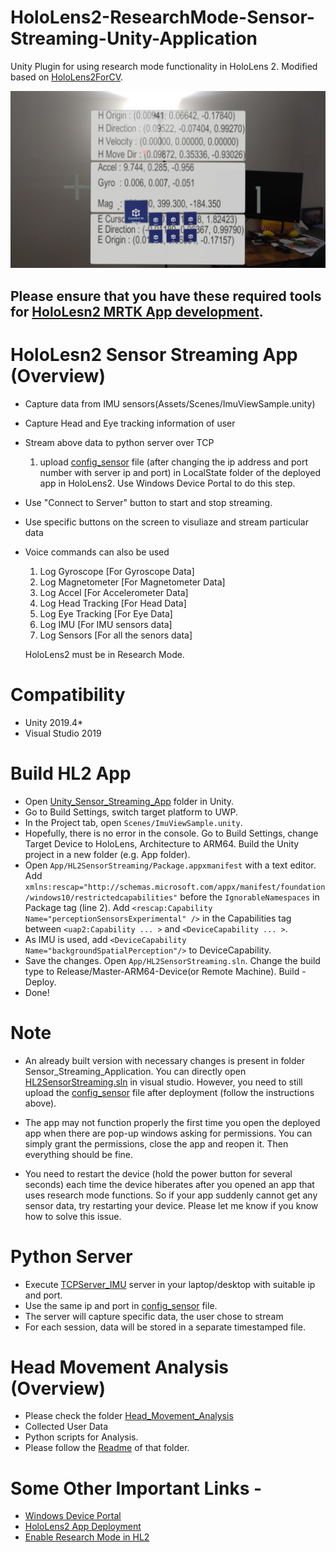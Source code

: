# HoloLens2-ResearchMode-Sensor-Streaming-Unity-Application

Unity Plugin for using research mode functionality in HoloLens 2. Modified based on [HoloLens2ForCV](https://github.com/microsoft/HoloLens2ForCV).

![Picture from HL2 Sensor Streaming App](https://github.com/chandms/HoloLens2-ResearchMode-Unity/blob/master/hololens_app.jpg)

## Please ensure that you have these required tools for [HoloLesn2 MRTK App development](https://learn.microsoft.com/en-us/windows/mixed-reality/develop/install-the-tools).

# HoloLesn2 Sensor Streaming App (Overview)

- Capture data from IMU sensors(Assets/Scenes/ImuViewSample.unity)
- Capture Head and Eye tracking information of user
- Stream above data to python server over TCP
  1. upload [config_sensor](https://github.com/chandms/HoloLens2-ResearchMode-Unity/blob/master/config_sensor.txt) file (after changing the ip address and port number with server ip and port) in LocalState folder of the deployed app in HoloLens2. Use Windows Device Portal to do this step.
- Use "Connect to Server" button to start and stop streaming.
- Use specific buttons on the screen to visuliaze and stream particular data
- Voice commands can also be used
  1. Log Gyroscope [For Gyroscope Data]
  2. Log Magnetometer [For Magnetometer Data]
  3. Log Accel [For Accelerometer Data]
  4. Log Head Tracking [For Head Data]
  5. Log Eye Tracking [For Eye Data]
  6. Log IMU [For IMU sensors data]
  7. Log Sensors [For all the senors data]

  HoloLens2 must be in Research Mode.


# Compatibility
- Unity 2019.4*
- Visual Studio 2019


# Build HL2 App
- Open [Unity_Sensor_Streaming_App](https://github.com/chandms/HoloLens2-ResearchMode-Unity/tree/master/Unity_Sensor_Streaming_App) folder in Unity.
- Go to Build Settings, switch target platform to UWP.
- In the Project tab, open `Scenes/ImuViewSample.unity`.
- Hopefully, there is no error in the console. Go to Build Settings, change Target Device to HoloLens, Architecture to ARM64. Build the Unity project in a new folder (e.g. App folder).
- Open `App/HL2SensorStreaming/Package.appxmanifest` with a text editor. Add `xmlns:rescap="http://schemas.microsoft.com/appx/manifest/foundation/windows10/restrictedcapabilities"` before the `IgnorableNamespaces` in Package tag (line 2). Add `<rescap:Capability Name="perceptionSensorsExperimental" />` in the Capabilities tag between `<uap2:Capability ... >` and `<DeviceCapability ... >`. 
- As IMU is used, add `<DeviceCapability Name="backgroundSpatialPerception"/>` to DeviceCapability.
- Save the changes. Open `App/HL2SensorStreaming.sln`. Change the build type to Release/Master-ARM64-Device(or Remote Machine). Build - Deploy.
- Done!


# Note
- An already built version with necessary changes is present in folder Sensor_Streaming_Application. You can directly open [HL2SensorStreaming.sln](https://github.com/chandms/HoloLens2-ResearchMode-Unity/blob/master/Sensor_Streaming_Application/HL2SensorStreaming.sln) in visual studio. However, you need to still upload the
[config_sensor](https://github.com/chandms/HoloLens2-ResearchMode-Unity/blob/master/config_sensor.txt) file after deployment (follow the instructions above).

- The app may not function properly the first time you open the deployed app when there are pop-up windows asking for permissions. You can simply grant the permissions, close the app and reopen it. Then everything should be fine.

- You need to restart the device (hold the power button for several seconds) each time the device hiberates after you opened an app that uses research mode functions. So if your app suddenly cannot get any sensor data, try restarting your device. Please let me know if you know how to solve this issue.


# Python Server
- Execute [TCPServer_IMU](https://github.com/chandms/HoloLens2-ResearchMode-Unity/blob/master/python_servers/TCPServer_IMU.py) server in your laptop/desktop with suitable ip and port.
- Use the same ip and port in [config_sensor](https://github.com/chandms/HoloLens2-ResearchMode-Unity/blob/master/config_sensor.txt) file.
- The server will capture specific data, the user chose to stream
- For each session, data will be stored in a separate timestamped file.

# Head Movement Analysis (Overview)
  - Please check the folder [Head_Movement_Analysis](https://github.com/chandms/HoloLens2-ResearchMode-Unity/tree/master/Head_Movement_Analysis)
  - Collected User Data
  - Python scripts for Analysis.
  - Please follow the [Readme](https://github.com/chandms/HoloLens2-ResearchMode-Unity/blob/master/Head_Movement_Analysis/README.md) of that folder.

# Some Other Important Links - 
  - [Windows Device Portal](https://learn.microsoft.com/en-us/windows/mixed-reality/develop/advanced-concepts/using-the-windows-device-portal)
  - [HoloLens2 App Deployment](https://learn.microsoft.com/en-us/windows/mixed-reality/develop/advanced-concepts/using-visual-studio?tabs=hl2)
  - [Enable Research Mode in HL2](https://learn.microsoft.com/en-us/windows/mixed-reality/develop/advanced-concepts/research-mode)
